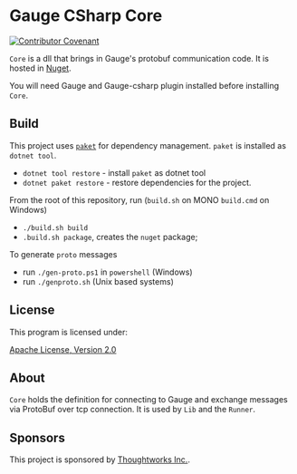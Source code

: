 # Gauge CSharp Core

[![Contributor Covenant](https://img.shields.io/badge/Contributor%20Covenant-v1.4%20adopted-ff69b4.svg)](CODE_OF_CONDUCT.md)

`Core` is a dll that brings in Gauge's protobuf communication code. It is hosted in [Nuget](https://www.nuget.org/packages/Gauge.CSharp.Core/).

You will need Gauge and Gauge-csharp plugin installed before installing `Core`.

## Build

This project uses [`paket`](https://fsprojects.github.io/Paket/) for dependency management. `paket` is installed as `dotnet tool`. 

* `dotnet tool restore` - install `paket` as dotnet tool
* `dotnet paket restore` - restore dependencies for the project.

From the root of this repository, run (`build.sh` on MONO `build.cmd` on Windows)
 * `./build.sh build`
 * `.build.sh package`, creates the `nuget` package;

To generate `proto` messages

* run `./gen-proto.ps1` in `powershell` (Windows)
* run `./genproto.sh` (Unix based systems)

## License

This program is licensed under:

[Apache License, Version 2.0](https://www.apache.org/licenses/LICENSE-2.0.txt)

## About
`Core` holds the definition for connecting to Gauge and exchange messages via ProtoBuf over tcp connection. It is used by `Lib` and the `Runner`.

## Sponsors

This project is sponsored by [Thoughtworks Inc.](http://www.thoughtworks.com/).
